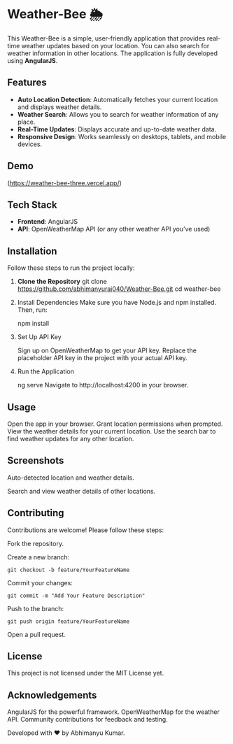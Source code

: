 # Weather-Bee 🌦️

This Weather-Bee is a simple, user-friendly application that provides real-time weather updates based on your location. You can also search for weather information in other locations. The application is fully developed using **AngularJS**.

## Features

- **Auto Location Detection**: Automatically fetches your current location and displays weather details.
- **Weather Search**: Allows you to search for weather information of any place.
- **Real-Time Updates**: Displays accurate and up-to-date weather data.
- **Responsive Design**: Works seamlessly on desktops, tablets, and mobile devices.

## Demo
(https://weather-bee-three.vercel.app/)

## Tech Stack
- **Frontend**: AngularJS
- **API**: OpenWeatherMap API (or any other weather API you’ve used)

## Installation
Follow these steps to run the project locally:

1. **Clone the Repository**
   git clone https://github.com/abhimanyuraj040/Weather-Bee.git
   cd weather-bee

2. Install Dependencies Make sure you have Node.js and npm installed. Then, run:

    npm install

3. Set Up API Key

    Sign up on OpenWeatherMap to get your API key.
    Replace the placeholder API key in the project with your actual API key.
    
4. Run the Application

    ng serve
    Navigate to http://localhost:4200 in your browser.

## Usage
Open the app in your browser.
Grant location permissions when prompted.
View the weather details for your current location.
Use the search bar to find weather updates for any other location.

## Screenshots
Auto-detected location and weather details.

Search and view weather details of other locations.

## Contributing
Contributions are welcome! Please follow these steps:

Fork the repository.

Create a new branch:

    git checkout -b feature/YourFeatureName

Commit your changes:

    git commit -m "Add Your Feature Description"

Push to the branch:

    git push origin feature/YourFeatureName
    
Open a pull request.

## License
This project is not licensed under the MIT License yet.

## Acknowledgements
AngularJS for the powerful framework.
OpenWeatherMap for the weather API.
Community contributions for feedback and testing.

Developed with ❤️ by Abhimanyu Kumar.